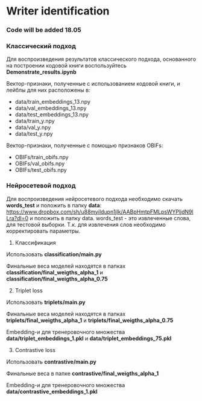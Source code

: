# Writer identification 

### Code will be added 18.05

### Классический подход

Для воспроизведения результатов классического подхода, основанного на построении кодовой книги воспользуйтесь **Demonstrate_results.ipynb**

Вектор-признаки, полученные с использованием кодовой книги, и лейблы для них расположены в:

* data/train_embeddings_13.npy 
* data/val_embeddings_13.npy 
* data/test_embeddings_13.npy 
* data/train_y.npy 
* data/val_y.npy 
* data/test_y.npy 

Вектор-признаки, полученные с помощью признаков OBIFs:

* OBIFs/train_obifs.npy 
* OBIFs/val_obifs.npy 
* OBIFs/test_obifs.npy 

### Нейросетевой подход
Для воспроизведения нейросетевого подхода необходимо скачать **words_test** и положить в папку **data**: https://www.dropbox.com/sh/u88myildupn1jlk/AABpHmtpFMLpsWYPljdN9lLra?dl=0
и положить в папку data.
words_test - это извлеченные слова, для тестовой выборки. Т.к. для извлечения слов необходимо корректировать параметры.

1) Классификация 

Использовать **classification/main.py**

Финальные веса моделей находятся в папках **classification/final_weigths_alpha_1** и **classification/final_weigths_alpha_0.75**

2) Triplet loss

Использовать **triplets/main.py**

Финальные веса моделей находятся в папках **triplets/final_weigths_alpha_1** и **triplets/final_weigths_alpha_0.75**

Embedding-и для тренеровочного множества **data/triplet_embeddings_1.pkl** и **data/triplet_embeddings_75.pkl**

3) Contrastive loss

Использовать **contrastive/main.py**

Финальные веса в папке **contrastive/final_weigths_alpha_1** 

Embedding-и для тренеровочного множества **data/contrastive_embeddings_1.pkl** 

